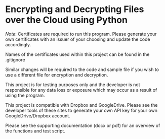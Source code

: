 # Encrypting and Decrypting Files over the Cloud using Python

_Note_: Certificates are required to run this program. Please generate your own certificates with an issuer of your choosing and update the code accordingly.

Names of the certificates used within this project can be found in the .gitignore

Similar changes will be required to the code and sample file if you wish to use a different file for encryption and decryption.

This project is for testing purposes only and the developer is not responsible for any data loss or exposure which may occur as a result of using the program.

This project is compatible with Dropbox and GoogleDrive. Please see the developer tools of these sites to generate your own API key for your own GoogleDrive/Dropbox account.

Please see the supporting documentation (docx or pdf) for an overview of the functions and test script.
